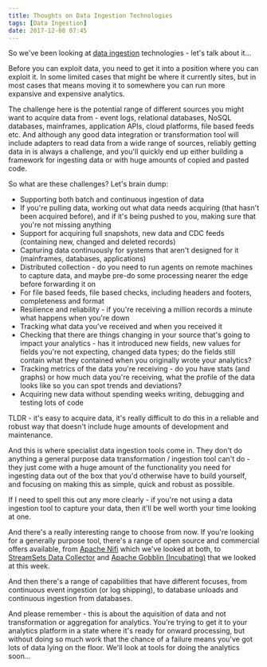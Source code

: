 ```yaml
---
title: Thoughts on Data Ingestion Technologies
tags: [Data Ingestion]
date: 2017-12-08 07:45
---
```

So we've been looking at [data ingestion](/tech-categories/data-ingestion/) technologies - let's talk about it...
<!--more-->

Before you can exploit data, you need to get it into a position where you can exploit it.  In some limited cases that might be where it currently sites, but in most cases that means moving it to somewhere you can run more expansive and expensive analytics.

The challenge here is the potential range of different sources you might want to acquire data from - event logs, relational databases, NoSQL databases, mainframes, application APIs, cloud platforms, file based feeds etc.  And although any good data integration or transformation tool will include adapters to read data from a wide range of sources, reliably getting data in is always a challenge, and you'll quickly end up either building a framework for ingesting data or with huge amounts of copied and pasted code.

So what are these challenges? Let's brain dump:

* Supporting both batch and continuous ingestion of data
* If you're pulling data, working out what data needs acquiring (that hasn't been acquired before), and if it's being pushed to you, making sure that you're not missing anything
* Support for acquiring full snapshots, new data and CDC feeds (containing new, changed and deleted records)
* Capturing data continuously for systems that aren't designed for it (mainframes, databases, applications)
* Distributed collection - do you need to run agents on remote machines to capture data, and maybe pre-do some processing nearer the edge before forwarding it on
* For file based feeds, file based checks, including headers and footers, completeness and format
* Resilience and reliability - if you're receiving a million records a minute what happens when you're down
* Tracking what data you've received and when you received it
* Checking that there are things changing in your source that's going to impact your analytics - has it introduced new fields, new values for fields you're not expecting, changed data types; do the fields still contain what they contained when you originally wrote your analytics?
* Tracking metrics of the data you're receiving - do you have stats (and graphs) or how much data you're receiving, what the profile of the data looks like so you can spot trends and deviations?
* Acquiring new data without spending weeks writing, debugging and testing lots of code

TLDR - it's easy to acquire data, it's really difficult to do this in a reliable and robust way that doesn't include huge amounts of development and maintenance.

And this is where specialist data ingestion tools come in.  They don't do anything a general purpose data transformation / ingestion tool can't do - they just come with a huge amount of the functionality you need for ingesting data out of the box that you'd otherwise have to build yourself, and focusing on making this as simple, quick and robust as possible.

If I need to spell this out any more clearly - if you're not using a data ingestion tool to capture your data, then it'll be well worth your time looking at one.

And there's a really interesting range to choose from now.  If you're looking for a generally purpose tool, there's a range of open source and commercial offers available, from [Apache Nifi](/technologies/apache-nifi/) which we've looked at both, to [StreamSets Data Collector](/technologies/streamsets-data-collector/) and [Apache Gobblin (Incubating)](/technologies/apache-gobblin/) that we looked at this week.

And then there's a range of capabilities that have different focuses, from continuous event ingestion (or log shipping), to database unloads and continuous ingestion from databases.

And please remember - this is about the aquisition of data and not transformation or aggregation for analytics.  You're trying to get it to your analytics platform in a state where it's ready for onward processing, but without doing so much work that the chance of a failure means you've got lots of data lying on the floor.  We'll look at tools for doing the analytics soon...